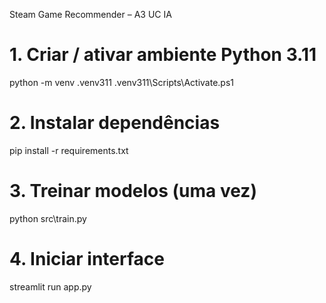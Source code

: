 Steam Game Recommender – A3 UC IA

# 1. Criar / ativar ambiente Python 3.11
python -m venv .venv311
.venv311\Scripts\Activate.ps1

# 2. Instalar dependências
pip install -r requirements.txt

# 3. Treinar modelos (uma vez)
python src\train.py

# 4. Iniciar interface
streamlit run app.py


